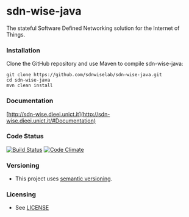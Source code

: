 # sdn-wise-java

The stateful Software Defined Networking solution for the Internet of Things.

### Installation

Clone the GitHub repository and use Maven to compile sdn-wise-java:

```shell
git clone https://github.com/sdnwiselab/sdn-wise-java.git
cd sdn-wise-java
mvn clean install
```

### Documentation 

[http://sdn-wise.dieei.unict.it](http://sdn-wise.dieei.unict.it/#Documentation)

### Code Status 

[![Build Status](https://travis-ci.org/sdnwiselab/sdn-wise-java.svg?branch=master)](https://travis-ci.org/sdnwiselab/sdn-wise-java)
[![Code Climate](https://codeclimate.com/github/sdnwiselab/sdn-wise-java/badges/gpa.svg)](https://codeclimate.com/github/sdnwiselab/sdn-wise-java)

### Versioning

* This project uses [semantic versioning](http://semver.org).

### Licensing

* See [LICENSE](LICENSE)